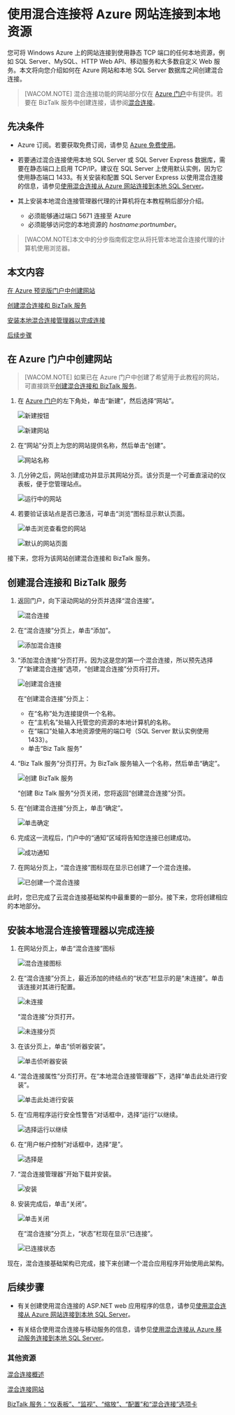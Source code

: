 <properties linkid="web-sites-hybrid-connection" title="混合连接：将 Azure 网站连接到本地资源" pageTitle="混合连接：将 Azure 网站连接到本地资源" description="在 Azure 网站和使用静态 TCP 端口的本地资源之间创建连接" metaKeywords="" services="web-sites" solutions="web" documentationCenter="" authors="timamm" manager="paulettm" editor="mollybos" videoId="" scriptId="" />
<tags ms.service="web-sites"
    ms.date="03/24/2015"
    wacn.date="04/11/2015"
    />

# 使用混合连接将 Azure 网站连接到本地资源

您可将 Windows Azure 上的网站连接到使用静态 TCP 端口的任何本地资源，例如 SQL Server、MySQL、HTTP Web API、移动服务和大多数自定义 Web 服务。本文将向您介绍如何在 Azure 网站和本地 SQL Server 数据库之间创建混合连接。

> [WACOM.NOTE] 混合连接功能的网站部分仅在 [Azure 门户][Azure 门户]中有提供。若要在 BizTalk 服务中创建连接，请参阅[混合连接][混合连接]。

## 先决条件

-   Azure 订阅。若要获取免费订阅，请参见 [Azure 免费使用][Azure 免费使用]。

-   若要通过混合连接使用本地 SQL Server 或 SQL Server Express 数据库，需要在静态端口上启用 TCP/IP。建议在 SQL Server 上使用默认实例，因为它使用静态端口 1433。有关安装和配置 SQL Server Express 以使用混合连接的信息，请参见[使用混合连接从 Azure 网站连接到本地 SQL Server][使用混合连接从 Azure 网站连接到本地 SQL Server]。

-   其上安装本地混合连接管理器代理的计算机将在本教程稍后部分介绍。

    -   必须能够通过端口 5671 连接至 Azure
    -   必须能够访问您的本地资源的 *hostname*:*portnumber*。

> [WACOM.NOTE]本文中的分步指南假定您从将托管本地混合连接代理的计算机使用浏览器。

## 本文内容

[在 Azure 预览版门户中创建网站][在 Azure 预览版门户中创建网站]

[创建混合连接和 BizTalk 服务][创建混合连接和 BizTalk 服务]

[安装本地混合连接管理器以完成连接][安装本地混合连接管理器以完成连接]

[后续步骤][后续步骤]

## 在 Azure 门户中创建网站

> [WACOM.NOTE] 如果已在 Azure 门户中创建了希望用于此教程的网站，可直接跳至[创建混合连接和 BizTalk 服务][创建混合连接和 BizTalk 服务]。

1.  在 [Azure 门户][Azure 门户]的左下角处，单击“新建”，然后选择“网站”。

    ![新建按钮][新建按钮]

    ![新建网站][新建网站]

2.  在“网站”分页上为您的网站提供名称，然后单击“创建”。

    ![网站名称][网站名称]

3.  几分钟之后，网站创建成功并显示其网站分页。该分页是一个可垂直滚动的仪表板，便于您管理站点。

    ![运行中的网站][运行中的网站]

4.  若要验证该站点是否已激活，可单击“浏览”图标显示默认页面。

    ![单击浏览查看您的网站][单击浏览查看您的网站]

    ![默认的网站页面][默认的网站页面]

接下来，您将为该网站创建混合连接和 BizTalk 服务。

<a name="CreateHC"></a>

## 创建混合连接和 BizTalk 服务

1.  返回门户，向下滚动网站的分页并选择“混合连接”。

    ![混合连接][1]

2.  在“混合连接”分页上，单击“添加”。

    ![添加混合连接][添加混合连接]

3.  “添加混合连接”分页打开。因为这是您的第一个混合连接，所以预先选择了“新建混合连接”选项，“创建混合连接”分页将打开。

    ![创建混合连接][创建混合连接]

    在“创建混合连接”分页上：

    -   在“名称”处为连接提供一个名称。
    -   在“主机名”处输入托管您的资源的本地计算机的名称。
    -   在“端口”处输入本地资源使用的端口号（SQL Server 默认实例使用 1433）。
    -   单击“Biz Talk 服务”

4.  “Biz Talk 服务”分页打开。为 BizTalk 服务输入一个名称，然后单击“确定”。

    ![创建 BizTalk 服务][创建 BizTalk 服务]

    “创建 Biz Talk 服务”分页关闭，您将返回“创建混合连接”分页。

5.  在“创建混合连接”分页上，单击“确定”。

    ![单击确定][单击确定]

6.  完成这一流程后，门户中的“通知”区域将告知您连接已创建成功。

    ![成功通知][成功通知]

7.  在网站分页上，“混合连接”图标现在显示已创建了一个混合连接。

    ![已创建一个混合连接][已创建一个混合连接]

此时，您已完成了云混合连接基础架构中最重要的一部分。接下来，您将创建相应的本地部分。

<a name="InstallHCM"></a>

## 安装本地混合连接管理器以完成连接

1.  在网站分页上，单击“混合连接”图标

    ![混合连接图标][混合连接图标]

2.  在“混合连接”分页上，最近添加的终结点的“状态”栏显示的是“未连接”。单击该连接对其进行配置。

    ![未连接][未连接]

    “混合连接”分页打开。

    ![未连接分页][未连接分页]

3.  在该分页上，单击“侦听器安装”。

    ![单击侦听器安装][单击侦听器安装]

4.  “混合连接属性”分页打开。在“本地混合连接管理器”下，选择“单击此处进行安装”。

    ![单击此处进行安装][单击此处进行安装]

5.  在“应用程序运行安全性警告”对话框中，选择“运行”以继续。

    ![选择运行以继续][选择运行以继续]

6.  在“用户帐户控制”对话框中，选择“是”。

    ![选择是][选择是]

7.  “混合连接管理器”开始下载并安装。

    ![安装][安装]

8.  安装完成后，单击“关闭”。

    ![单击关闭][单击关闭]

    在“混合连接”分页上，“状态”栏现在显示“已连接”。

    ![已连接状态][已连接状态]

现在，混合连接基础架构已完成，接下来创建一个混合应用程序开始使用此架构。

<a name="NextSteps"></a>

## 后续步骤

-   有关创建使用混合连接的 ASP.NET web 应用程序的信息，请参见[使用混合连接从 Azure 网站连接到本地 SQL Server][使用混合连接从 Azure 网站连接到本地 SQL Server]。

-   有关结合使用混合连接与移动服务的信息，请参见[使用混合连接从 Azure 移动服务连接到本地 SQL Server][使用混合连接从 Azure 移动服务连接到本地 SQL Server]。

### 其他资源

[混合连接概述][混合连接概述]

[混合连接网站][混合连接网站]

[BizTalk 服务：“仪表板”、“监视”、“缩放”、“配置”和“混合连接”选项卡][BizTalk 服务：“仪表板”、“监视”、“缩放”、“配置”和“混合连接”选项卡]

<!-- IMAGES -->

  [Azure 门户]: https://manage.windowsazure.cn
  [混合连接]: /documentation/articles/integration-hybrid-connection-overview
  [Azure 免费使用]: http://www.windowsazure.cn/zh-cn/pricing/1rmb-trial/
  [使用混合连接从 Azure 网站连接到本地 SQL Server]: /documentation/articles/web-sites-hybrid-connection-connect-on-premises-sql-server
  [在 Azure 预览版门户中创建网站]: #CreateSite
  [创建混合连接和 BizTalk 服务]: #CreateHC
  [安装本地混合连接管理器以完成连接]: #InstallHCM
  [后续步骤]: #NextSteps
  [新建按钮]: ./media/web-sites-hybrid-connection-get-started/B01New.png
  [新建网站]: ./media/web-sites-hybrid-connection-get-started/B02NewWebsite.png
  [网站名称]: ./media/web-sites-hybrid-connection-get-started/B03WebsiteCreationBlade.png
  [运行中的网站]: ./media/web-sites-hybrid-connection-get-started/B04WebSiteRunningBlade.png
  [单击浏览查看您的网站]: ./media/web-sites-hybrid-connection-get-started/B05Browse.png
  [默认的网站页面]: ./media/web-sites-hybrid-connection-get-started/B06DefaultWebSitePage.png
  [1]: ./media/web-sites-hybrid-connection-get-started/C01CreateHCHCIcon.png
  [添加混合连接]: ./media/web-sites-hybrid-connection-get-started/C02CreateHCAddHC.png
  [创建混合连接]: ./media/web-sites-hybrid-connection-get-started/C03TwinCreateHCBlades.png
  [创建 BizTalk 服务]: ./media/web-sites-hybrid-connection-get-started/C04CreateHCCreateBTS.png
  [单击确定]: ./media/web-sites-hybrid-connection-get-started/C05CreateBTScomplete.png
  [成功通知]: ./media/web-sites-hybrid-connection-get-started/C06CreateHCSuccessNotification.png
  [已创建一个混合连接]: ./media/web-sites-hybrid-connection-get-started/C07CreateHCOneConnectionCreated.png
  [混合连接图标]: ./media/web-sites-hybrid-connection-get-started/D01HCIcon.png
  [未连接]: ./media/web-sites-hybrid-connection-get-started/D02NotConnected.png
  [未连接分页]: ./media/web-sites-hybrid-connection-get-started/D03NotConnectedBlade.png
  [单击侦听器安装]: ./media/web-sites-hybrid-connection-get-started/D04ClickListenerSetup.png
  [单击此处进行安装]: ./media/web-sites-hybrid-connection-get-started/D05ClickToInstallHCM.png
  [选择运行以继续]: ./media/web-sites-hybrid-connection-get-started/D06ApplicationRunWarning.png
  [选择是]: ./media/web-sites-hybrid-connection-get-started/D07UAC.png
  [安装]: ./media/web-sites-hybrid-connection-get-started/D08HCMInstalling.png
  [单击关闭]: ./media/web-sites-hybrid-connection-get-started/D09HCMInstallComplete.png
  [已连接状态]: ./media/web-sites-hybrid-connection-get-started/D10HCStatusConnected.png
  [使用混合连接从 Azure 移动服务连接到本地 SQL Server]: /zh-cn/documentation/articles/mobile-services-dotnet-backend-hybrid-connections-get-started/
  [混合连接概述]: /zh-cn/documentation/articles/integration-hybrid-connection-overview/
  [混合连接网站]: http://azure.microsoft.com/zh-cn/services/biztalk-services/
  [BizTalk 服务：“仪表板”、“监视”、“缩放”、“配置”和“混合连接”选项卡]: /zh-cn/documentation/articles/biztalk-dashboard-monitor-scale-tabs/
